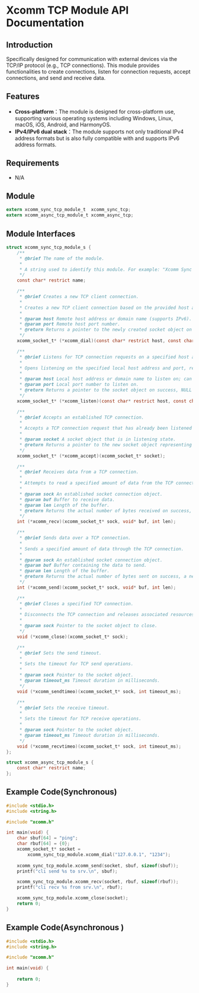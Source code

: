 # Xcomm TCP Module API Documentation

## Introduction

Specifically designed for communication with external devices via the TCP/IP protocol (e.g., TCP connections). 
This module provides functionalities to create connections, listen for connection requests, accept connections, and send and receive data.

## Features

* **Cross-platform**：The module is designed for cross-platform use, supporting various operating systems including Windows, Linux, macOS, iOS, Android, and HarmonyOS.
* **IPv4/IPv6 dual stack**：The module supports not only traditional IPv4 address formats but is also fully compatible with and supports IPv6 address formats.

## Requirements

* N/A

## Module
```c
extern xcomm_sync_tcp_module_t  xcomm_sync_tcp;
extern xcomm_async_tcp_module_t xcomm_async_tcp;
```

## Module Interfaces
```c
struct xcomm_sync_tcp_module_s {
    /**
     * @brief The name of the module.
     * 
     * A string used to identify this module. For example: "Xcomm Sync TCP Module".
     */
    const char* restrict name;

    /**
     * @brief Creates a new TCP client connection.
     * 
     * Creates a new TCP client connection based on the provided host and port information, and returns a pointer to that connection object.
     * 
     * @param host Remote host address or domain name (supports IPv6).
     * @param port Remote host port number.
     * @return Returns a pointer to the newly created socket object on success, NULL on failure.
     */
    xcomm_socket_t* (*xcomm_dial)(const char* restrict host, const char* restrict port);

    /**
     * @brief Listens for TCP connection requests on a specified host and port.
     * 
     * Opens listening on the specified local host address and port, ready to accept connection requests from  clients.
     * 
     * @param host Local host address or domain name to listen on; can be NULL to indicate any available address.
     * @param port Local port number to listen on.
     * @return Returns a pointer to the socket object on success, NULL on failure.
     */
    xcomm_socket_t* (*xcomm_listen)(const char* restrict host, const char* restrict port);

    /**
     * @brief Accepts an established TCP connection.
     * 
     * Accepts a TCP connection request that has already been listened for using listen() method, and returns the corresponding socket object.
     * 
     * @param socket A socket object that is in listening state.
     * @return Returns a pointer to the new socket object representing the newly established connection on success, NULL on failure.
     */
    xcomm_socket_t* (*xcomm_accept)(xcomm_socket_t* socket);

    /**
     * @brief Receives data from a TCP connection.
     * 
     * Attempts to read a specified amount of data from the TCP connection into a buffer.
     * 
     * @param sock An established socket connection object.
     * @param buf Buffer to receive data.
     * @param len Length of the buffer.
     * @return Returns the actual number of bytes received on success, a negative number on failure.
     */
    int (*xcomm_recv)(xcomm_socket_t* sock, void* buf, int len);

    /**
     * @brief Sends data over a TCP connection.
     * 
     * Sends a specified amount of data through the TCP connection.
     * 
     * @param sock An established socket connection object.
     * @param buf Buffer containing the data to send.
     * @param len Length of the buffer.
     * @return Returns the actual number of bytes sent on success, a negative number on failure.
     */
    int (*xcomm_send)(xcomm_socket_t* sock, void* buf, int len);

    /**
     * @brief Closes a specified TCP connection.
     * 
     * Disconnects the TCP connection and releases associated resources.
     * 
     * @param sock Pointer to the socket object to close.
     */
    void (*xcomm_close)(xcomm_socket_t* sock);

    /**
     * @brief Sets the send timeout.
     * 
     * Sets the timeout for TCP send operations.
     * 
     * @param sock Pointer to the socket object.
     * @param timeout_ms Timeout duration in milliseconds.
     */
    void (*xcomm_sendtimeo)(xcomm_socket_t* sock, int timeout_ms);

    /**
     * @brief Sets the receive timeout.
     * 
     * Sets the timeout for TCP receive operations.
     * 
     * @param sock Pointer to the socket object.
     * @param timeout_ms Timeout duration in milliseconds.
     */
    void (*xcomm_recvtimeo)(xcomm_socket_t* sock, int timeout_ms);
};
```
```c
struct xcomm_async_tcp_module_s {
    const char* restrict name;
};
```

## Example Code(Synchronous)
```c
#include <stdio.h>
#include <string.h>

#include "xcomm.h"

int main(void) {
    char sbuf[64] = "ping";
    char rbuf[64] = {0};
    xcomm_socket_t* socket =
        xcomm_sync_tcp_module.xcomm_dial("127.0.0.1", "1234");
    
    xcomm_sync_tcp_module.xcomm_send(socket, sbuf, sizeof(sbuf));
    printf("cli send %s to srv.\n", sbuf);

    xcomm_sync_tcp_module.xcomm_recv(socket, rbuf, sizeof(rbuf));
    printf("cli recv %s from srv.\n", rbuf);

    xcomm_sync_tcp_module.xcomm_close(socket);
    return 0;
}
```

## Example Code(Asynchronous )
```c
#include <stdio.h>
#include <string.h>

#include "xcomm.h"

int main(void) {
    
    return 0;
}
```
